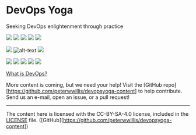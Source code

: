 # DevOps Yoga

Seeking DevOps enlightenment through practice

![][construction_anim_2] ![][construction_anim_2] ![][construction_anim_2] ![][construction_anim_2] ![][construction_anim_2] 

![][construction_anim_1] ![alt-text][construction_bar_rotate] ![][headdesk]

![][construction_anim_2] ![][construction_anim_2] ![][construction_anim_2] ![][construction_anim_2] ![][construction_anim_2] 

[What is DevOps?][1]

More content is coming, but we need your help! Visit the [GitHub repo][https://github.com/peterwwillis/devopsyoga-content] to help contribute. Send us an e-mail, open an issue, or a pull request!

[1]: what-is-devops.md
[construction_bar_rotate]: https://web.archive.org/web/20091027000226im_/http://de.geocities.com/cad_klaus_e/construction_bar_rotate_md_wht.gif
[construction_anim_1]: https://web.archive.org/web/20091027071000im_/http://geocities.com/jpdetroitusa/CONSTRUCTION_ANIMEE.gif
[headdesk]: https://web.archive.org/web/20091024114538im_/http://www.geocities.com/paradisesurfing/head_construction.gif
[construction_anim_2]: https://web.archive.org/web/20090821184406im_/http://geocities.com/Piano_Wizard/construction.gif

---
The content here is licensed with the CC-BY-SA-4.0 license, included in the [LICENSE](LICENSE) file.
([GitHub][https://github.com/peterwwillis/devopsyoga-content])
